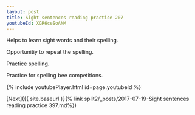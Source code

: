 ```yaml
---
layout: post
title: Sight sentences reading practice 207
youtubeId: XGR6ceSoANM
---
```

 
 
Helps to learn sight words and their spelling.

Opportunitiy to repeat the spelling. 

Practice spelling. 
 
Practice for spelling bee competitions. 
 
{% include youtubePlayer.html id=page.youtubeId %}
 
 

[Next]({{ site.baseurl }}{% link  split2/_posts/2017-07-19-Sight sentences reading practice 397.md%})
 
